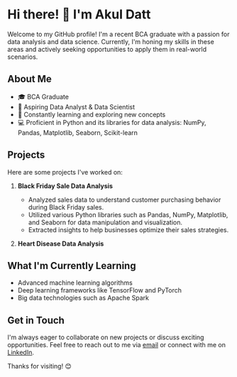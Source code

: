 # Hi there! 👋 I'm Akul Datt

Welcome to my GitHub profile! I'm a recent BCA graduate with a passion for data analysis and data science. Currently, I'm honing my skills in these areas and actively seeking opportunities to apply them in real-world scenarios.

## About Me

- 🎓 BCA Graduate
- 💼 Aspiring Data Analyst & Data Scientist
- 🌱 Constantly learning and exploring new concepts
- 💻 Proficient in Python and its libraries for data analysis: NumPy, Pandas, Matplotlib, Seaborn, Scikit-learn

## Projects

Here are some projects I've worked on:

1. **Black Friday Sale Data Analysis**
   - Analyzed sales data to understand customer purchasing behavior during Black Friday sales.
   - Utilized various Python libraries such as Pandas, NumPy, Matplotlib, and Seaborn for data manipulation and visualization.
   - Extracted insights to help businesses optimize their sales strategies.

2. **Heart Disease Data Analysis**
   

## What I'm Currently Learning

- Advanced machine learning algorithms
- Deep learning frameworks like TensorFlow and PyTorch
- Big data technologies such as Apache Spark

## Get in Touch

I'm always eager to collaborate on new projects or discuss exciting opportunities. Feel free to reach out to me via [email](akuldatt08@gmail.com) or connect with me on [LinkedIn](https://www.linkedin.com/in/akul-datt-02b563219/).

Thanks for visiting! 😊

<!---
akuldatt/akuldatt is a ✨ special ✨ repository because its `README.md` (this file) appears on your GitHub profile.
You can click the Preview link to take a look at your changes.
--->
